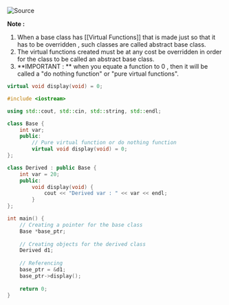 ![Source](https://youtu.be/RBAWWutf0fY?list=PLu0W_9lII9agpFUAlPFe_VNSlXW5uE0YL)

**Note :**
1. When a base class has [[Virtual Functions]] that is made just so that it has to be overridden , such classes are called abstract base class.
2. The virtual functions created must be at any cost be overridden in order for the class to be called an abstract base class.
3. **IMPORTANT : ** when you equate a function to 0 , then it will be called a "do nothing function" or "pure virtual functions".
```cpp
virtual void display(void) = 0;
```

```cpp
#include <iostream>

using std::cout, std::cin, std::string, std::endl;

class Base {
	int var;
	public:
		// Pure virtual function or do nothing function
		virtual void display(void) = 0;
};

class Derived : public Base {
	int var = 20;
	public:
		void display(void) {
			cout << "Derived var : " << var << endl;
		}
};

int main() {
	// Creating a pointer for the base class
	Base *base_ptr;
	
	// Creating objects for the derived class
	Derived d1;
	
	// Referencing
	base_ptr = &d1;
	base_ptr->display();
	
	return 0;
}
```
